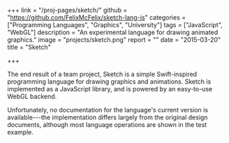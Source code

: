 +++
link = "/proj-pages/sketch/"
github = "https://github.com/FelixMcFelix/sketch-lang-js"
categories = ["Programming Languages", "Graphics", "University"]
tags = ["JavaScript", "WebGL"]
description = "An experimental language for drawing animated graphics."
image = "projects/sketch.png"
report = ""
date = "2015-03-20"
title = "Sketch"

+++

The end result of a team project, Sketch is a simple Swift-inspired programming language for drawing graphics and animations.
Sketch is implemented as a JavaScript library, and is powered by an easy-to-use WebGL backend.

Unfortunately, no documentation for the language's current version is available---the implementation differs largely from the original design documents, although most language operations are shown in the test example.